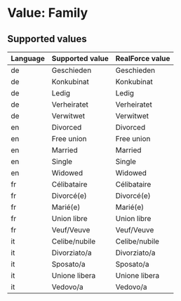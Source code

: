 # Value: Family

## Supported values

| Language | Supported value | RealForce value |
| :--- | :--- | :--- |
| de | Geschieden | Geschieden |
| de | Konkubinat | Konkubinat |
| de | Ledig | Ledig |
| de | Verheiratet | Verheiratet |
| de | Verwitwet | Verwitwet |
| en | Divorced | Divorced |
| en | Free union | Free union |
| en | Married | Married |
| en | Single | Single |
| en | Widowed | Widowed |
| fr | Célibataire | Célibataire |
| fr | Divorcé(e) | Divorcé(e) |
| fr | Marié(e) | Marié(e) |
| fr | Union libre | Union libre |
| fr | Veuf/Veuve | Veuf/Veuve |
| it | Celibe/nubile | Celibe/nubile |
| it | Divorziato/a | Divorziato/a |
| it | Sposato/a | Sposato/a |
| it | Unione libera | Unione libera |
| it | Vedovo/a | Vedovo/a |
